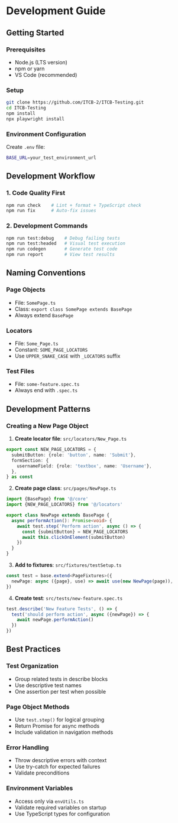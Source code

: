 # Development Guide

## Getting Started

### Prerequisites

- Node.js (LTS version)
- npm or yarn
- VS Code (recommended)

### Setup

```bash
git clone https://github.com/ITCB-2/ITCB-Testing.git
cd ITCB-Testing
npm install
npx playwright install
```

### Environment Configuration

Create `.env` file:

```bash
BASE_URL=your_test_environment_url
```

## Development Workflow

### 1. Code Quality First

```bash
npm run check    # Lint + format + TypeScript check
npm run fix      # Auto-fix issues
```

### 2. Development Commands

```bash
npm run test:debug    # Debug failing tests
npm run test:headed   # Visual test execution
npm run codegen       # Generate test code
npm run report        # View test results
```

## Naming Conventions

### Page Objects

- File: `SomePage.ts`
- Class: `export class SomePage extends BasePage`
- Always extend `BasePage`

### Locators

- File: `Some_Page.ts`
- Constant: `SOME_PAGE_LOCATORS`
- Use `UPPER_SNAKE_CASE` with `_LOCATORS` suffix

### Test Files

- File: `some-feature.spec.ts`
- Always end with `.spec.ts`

## Development Patterns

### Creating a New Page Object

1. **Create locator file**: `src/locators/New_Page.ts`

```typescript
export const NEW_PAGE_LOCATORS = {
  submitButton: {role: 'button', name: 'Submit'},
  formSection: {
    usernameField: {role: 'textbox', name: 'Username'},
  },
} as const
```

2. **Create page class**: `src/pages/NewPage.ts`

```typescript
import {BasePage} from '@/core'
import {NEW_PAGE_LOCATORS} from '@/locators'

export class NewPage extends BasePage {
  async performAction(): Promise<void> {
    await test.step('Perform action', async () => {
      const {submitButton} = NEW_PAGE_LOCATORS
      await this.clickOnElement(submitButton)
    })
  }
}
```

3. **Add to fixtures**: `src/fixtures/testSetup.ts`

```typescript
const test = base.extend<PageFixtures>({
  newPage: async ({page}, use) => await use(new NewPage(page)),
})
```

4. **Create test**: `src/tests/new-feature.spec.ts`

```typescript
test.describe('New Feature Tests', () => {
  test('should perform action', async ({newPage}) => {
    await newPage.performAction()
  })
})
```

## Best Practices

### Test Organization

- Group related tests in describe blocks
- Use descriptive test names
- One assertion per test when possible

### Page Object Methods

- Use `test.step()` for logical grouping
- Return Promise<void> for async methods
- Include validation in navigation methods

### Error Handling

- Throw descriptive errors with context
- Use try-catch for expected failures
- Validate preconditions

### Environment Variables

- Access only via `envUtils.ts`
- Validate required variables on startup
- Use TypeScript types for configuration
